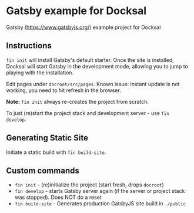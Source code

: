 # Gatsby example for Docksal 

Gatsby (https://www.gatsbyjs.org/) example project for Docksal 

## Instructions

`fin init` will install Gatsby's default starter.
Once the site is installed, Docksal will start Gatsby in the development mode, 
allowing you to jump to playing with the installation. 

Edit pages under `docroot/src/pages`. 
Known issue: instant update is not working, you need to hit refresh in the browser.

**Note:** `fin init` always re-creates the project from scratch.

To just (re)start the project stack and development server - use `fin develop`.

## Generating Static Site

Initiate a static build with `fin build-site`.

## Custom commands  

- `fin init` - (re)initialize the project (start fresh, drops `docroot`) 
- `fin develop` - starts Gatsby server again (if the server or project stack was stopped). Does NOT do a reset
- `fin build-site` - Generates production GatsbyJS site build in `./public`
